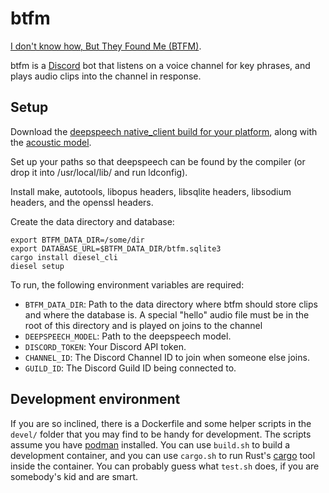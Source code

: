 # btfm

[I don't know how, But They Found Me (BTFM)](https://www.youtube.com/watch?v=hslfuqhtn7A).

btfm is a [Discord](https://discordapp.com) bot that listens on a voice channel for key phrases, and
plays audio clips into the channel in response.


## Setup

Download the [deepspeech native_client build for your
platform](https://github.com/mozilla/DeepSpeech/releases/tag/v0.7.0), along
with the
[acoustic model](https://github.com/mozilla/DeepSpeech/releases/download/v0.7.0/deepspeech-0.7.0-models.pbmm).

Set up your paths so that deepspeech can be found by the compiler (or drop it into /usr/local/lib/ and run ldconfig).

Install make, autotools, libopus headers, libsqlite headers, libsodium headers, and the openssl headers.

Create the data directory and database:

```
export BTFM_DATA_DIR=/some/dir
export DATABASE_URL=$BTFM_DATA_DIR/btfm.sqlite3
cargo install diesel_cli
diesel setup
```

To run, the following environment variables are required:

  * `BTFM_DATA_DIR`: Path to the data directory where btfm should store clips
    and where the database is. A special "hello" audio file must be in the
    root of this directory and is played on joins to the channel
  * `DEEPSPEECH_MODEL`: Path to the deepspeech model.
  * `DISCORD_TOKEN`: Your Discord API token.
  * `CHANNEL_ID`: The Discord Channel ID to join when someone else joins.
  * `GUILD_ID`: The Discord Guild ID being connected to.


## Development environment

If you are so inclined, there is a Dockerfile and some helper scripts in the ```devel/``` folder
that you may find to be handy for development. The scripts assume you have
[podman](https://podman.io/) installed. You can use ```build.sh``` to build a development container,
and you can use ```cargo.sh``` to run Rust's [cargo](https://doc.rust-lang.org/cargo/) tool inside
the container. You can probably guess what ```test.sh``` does, if you are somebody's kid and are
smart.
